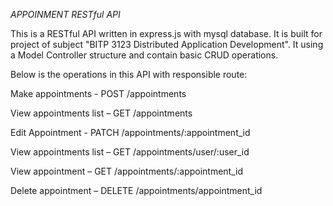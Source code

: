 *APPOINMENT RESTful API*

This is a RESTful API written in express.js with mysql database. It is built for project of subject "BITP 3123 Distributed Application Development".
It using a Model Controller structure and contain basic CRUD operations.

Below is the operations in this API with responsible route: 

Make appointments - POST /appointments  

View appointments list – GET /appointments

Edit Appointment - PATCH /appointments/:appointment_id 

View appointments list – GET /appointments/user/:user_id 

View appointment – GET /appointments/:appointment_id 

Delete appointment – DELETE /appointments/appointment_id 

 
